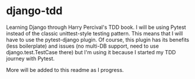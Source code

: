 django-tdd
==========

Learning Django through Harry Percival's TDD book.
I will be using Pytest instead of the classic unittest-style testing pattern. This means that I will have to use the pytest-django plugin.
Of course, this plugin has its benefits (less boilerplate) and issues (no multi-DB support, need to use django.test.TestCase there) but I'm using it
because I started my TDD journey with Pytest.

More will be added to this readme as I progress.
